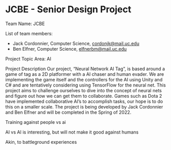 # JCBE - Senior Design Project

Team Name: JCBE

List of team members: 
* Jack Cordonnier, Computer Science, cordonjk@mail.uc.edu
* Ben Elfner, Computer Science, elfnerbm@mail.uc.edu

Project Topic Area:
AI

Project Description
Our project, “Neural Network AI Tag”, is based around a game of tag as a 2D platformer with a AI chaser and human evader. We are implementing the game itself and the controllers for the AI using Unity and C# and are tentatively considering using TensorFlow for the neural net. This project aims to challenge ourselves to dive into the concept of neural nets and figure out how we can get them to collaborate. Games such as Dota 2 have implemented collaborative AI’s to accomplish tasks, our hope is to do this on a smaller scale. The project is being developed by Jack Cordonnier and Ben Elfner and will be completed in the Spring of 2022.

Training against people vs ai

AI vs AI is interesting, but will not make it good against humans

Akin, to battleground experiences

